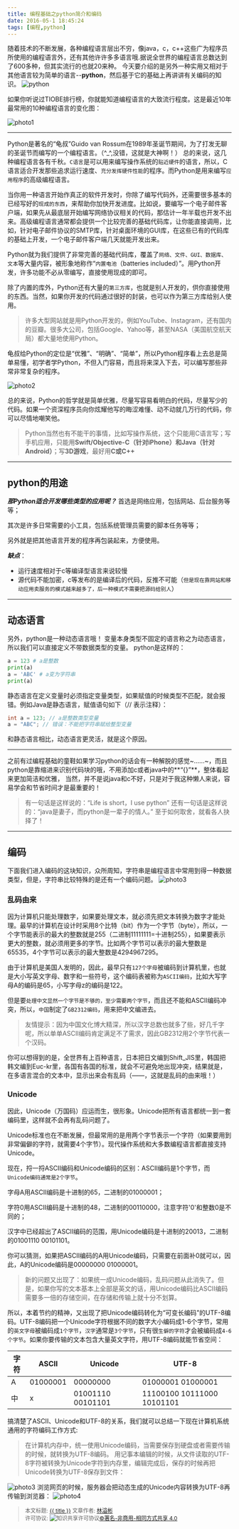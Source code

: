 ```yaml
---
title: 编程基础之python简介和编码
date: 2016-05-1 18:45:24
tags: [编程,python]
---
```


随着技术的不断发展，各种编程语言层出不穷，像java，c，c++这些广为程序员所使用的编程语言外，还有其他许许多多语言哦.据说全世界的编程语言总数达到了600多种，但其实流行的也就20来种。
今天要介绍的是另外一种实用又相对于其他语言较为简单的语言--**python**，然后基于它的基础上再讲讲有关编码的知识。
![python](http://ww1.sinaimg.cn/mw690/006rmJyDgw1f3g29ycth1j30d4064t8q.jpg)


<!--more-->



如果你听说过TIOBE排行榜，你就能知道编程语言的大致流行程度。这是最近10年最常用的10种编程语言的变化图：



![photo1](http://ww2.sinaimg.cn/mw690/006rmJyDgw1f3g29u34drj30hs0dc0x3.jpg)

--------

Python是著名的“龟叔”Guido van Rossum在1989年圣诞节期间，为了打发无聊的圣诞节而编写的一个编程语言。（^_^,没错，这就是大神啊！）
总的来说，这几种编程语言各有千秋。`C语言`是可以用来编写操作系统的`贴近硬件`的语言，所以，C语言适合开发那些追求运行速度、`充分发挥硬件性能`的程序。而Python是用来编写`应用程序`的高级编程语言。

当你用一种语言开始作真正的软件开发时，你除了编写代码外，还需要很多基本的已经写好的`现成的东西`，来帮助你加快开发进度。比如说，要编写一个电子邮件客户端，如果先从最底层开始编写网络协议相关的代码，那估计一年半载也开发不出来。高级编程语言通常都会提供一个比较完善的基础代码库，让你能直接调用，比如，针对电子邮件协议的SMTP库，针对桌面环境的GUI库，在这些已有的代码库的基础上开发，一个电子邮件客户端几天就能开发出来。

Python就为我们提供了非常完善的基础代码库，覆盖了`网络、文件、GUI、数据库、文本`等大量内容，被形象地称作“`内置电池`（batteries included）”。用Python开发，许多功能不必从零编写，直接使用现成的即可。

除了内置的库外，Python还有大量的`第三方库`，也就是别人开发的，供你直接使用的东西。当然，如果你开发的代码通过很好的封装，也可以作为第三方库给别人使用。


> 许多大型网站就是用Python开发的，例如YouTube、Instagram，还有国内的豆瓣。很多大公司，包括Google、Yahoo等，甚至NASA（美国航空航天局）都大量地使用Python。

龟叔给Python的定位是“优雅”、“明确”、“简单”，所以Python程序看上去总是简单易懂，初学者学Python，不但入门容易，而且将来深入下去，可以编写那些非常非常复杂的程序。

![photo2](http://ww2.sinaimg.cn/mw690/006rmJyDgw1f3g29xb902j308w06oweh.jpg)

总的来说，Python的哲学就是简单优雅，尽量写容易看明白的代码，尽量写少的代码。如果一个资深程序员向你炫耀他写的晦涩难懂、动不动就几万行的代码，你可以尽情地嘲笑他。

> Python当然也有不能干的事情，比如写操作系统，这个只能用C语言写；写手机应用，只能用**Swift/Objective-C（针对iPhone）**和**Java（针对Android）**；写**3D游戏**，最好用**C或C++**


----------

## **python的用途**

***那Python适合开发哪些类型的应用呢？***
首选是网络应用，包括网站、后台服务等等；

其次是许多日常需要的小工具，包括系统管理员需要的脚本任务等等；

另外就是把其他语言开发的程序再包装起来，方便使用。

***缺点***：
- 运行速度相对于c等编译型语言来说较慢
- 源代码不能加密，c等发布的是编译后的代码，反推不可能（`但是现在靠网站和移动应用卖服务的模式越来越多了，后一种模式不需要把源码给别人`）


-----------

## **动态语言**

另外，python是一种动态语言哦！
变量本身类型不固定的语言称之为动态语言，所以我们可以直接定义不带数据类型的变量。
python是这样的：

```python
a = 123 # a是整数
print(a)
a = 'ABC' # a变为字符串
print(a)
```
静态语言在定义变量时必须指定变量类型，如果赋值的时候类型不匹配，就会报错。例如Java是静态语言，赋值语句如下（// 表示注释）：

```java
int a = 123; // a是整数类型变量
a = "ABC"; // 错误：不能把字符串赋给整型变量
```
和静态语言相比，动态语言更灵活，就是这个原因。

 
----------------

之前有过编程基础的童鞋如果学习python的话会有一种解脱的感觉~……~，而且python是靠缩进来识别代码块的哦，不用添加c或者java中的**“{}”**，整体看起来更加简洁和优雅，
当然，并不是说java和c不好，只是对于我这种懒人来说，容易学会和节省时间才是最重要的！
> 有一句话是这样说的：“Life is short，I use python”
> 还有一句话是这样说的：“java是妻子，而python是一辈子的情人。”
至于如何取舍，就看各人抉择了！

-----

## **编码**

下面我们进入编码的这块知识，众所周知，字符串是编程语言中常用到得一种数据类型，但是，字符串比较特殊的是还有一个编码问题。
![photo3](http://ww2.sinaimg.cn/mw690/006rmJyDgw1f3g29uf0hej30gg06awf5.jpg)
### **乱码由来**

因为计算机只能处理数字，如果要处理文本，就必须先把文本转换为数字才能处理。最早的计算机在设计时采用8个比特（bit）作为一个字节（byte），所以，一个字节能表示的最大的整数就是255（二进制11111111=十进制255），如果要表示更大的整数，就必须用更多的字节。比如两个字节可以表示的最大整数是65535，4个字节可以表示的最大整数是4294967295。

由于计算机是美国人发明的，因此，最早只有`127个字母`被编码到计算机里，也就是大小写英文字母、数字和一些符号，这个编码表被称为`ASCII编码`，比如大写字母A的编码是65，小写字母z的编码是122。

但是要`处理中文显然一个字节是不够的，至少需要两个字节`，而且还不能和ASCII编码冲突，所以，`中国`制定了`GB2312编码`，用来把中文编进去。

> 友情提示：因为中国文化博大精深，所以汉字总数也就多了些，好几千字呢，所以单单ASCII编码肯定满足不了需求，因此GB2312用2个字节代表一个汉码。


你可以想得到的是，全世界有上百种语言，日本把日文编到Shift_JIS里，韩国把韩文编到Euc-kr里，各国有各国的标准，就会不可避免地出现冲突，结果就是，在多语言混合的文本中，显示出来会有乱码（*——*，这就是乱码的由来哦！）


### **Unicode**

因此，Unicode（万国码）应运而生，很形象。Unicode把所有语言都统一到一套编码里，这样就不会再有乱码问题了。

Unicode标准也在不断发展，但最常用的是用两个字节表示一个字符（如果要用到非常偏僻的字符，就需要4个字节）。现代操作系统和大多数编程语言都直接支持Unicode。

现在，捋一捋ASCII编码和Unicode编码的区别：ASCII编码是1个字节，而`Unicode编码通常是2个字节`。

字母A用ASCII编码是十进制的65，二进制的01000001；

字符0用ASCII编码是十进制的48，二进制的00110000，注意字符'0'和整数0是不同的；

汉字中已经超出了ASCII编码的范围，用Unicode编码是十进制的20013，二进制的01001110 00101101。

你可以猜测，如果把ASCII编码的A用Unicode编码，只需要在前面补0就可以，因此，A的Unicode编码是00000000 01000001。

> 新的问题又出现了：如果统一成Unicode编码，乱码问题从此消失了。但是，如果你写的文本基本上全部是英文的话，用Unicode编码比ASCII编码需要多一倍的存储空间，在存储和传输上就十分不划算。

所以，本着节约的精神，又出现了把Unicode编码转化为“可变长编码”的UTF-8编码。UTF-8编码把一个Unicode字符根据不同的数字大小编码成1-6个字节，常用的`英文字母`被编码成`1个字节`，`汉字`通常是`3个字节`，只有很`生僻的字符`才会被编码成`4-6个字节`。如果你要传输的文本包含大量英文字符，用UTF-8编码就能节省空间：

 字符  |   ASCII   |      Unicode	    |         UTF-8  
-------|-----------|--------------------|----------------------------
   A   |  01000001 |	 00000000       |     01000001 01000001
  中   |     x	   |  01001110 00101101	|  11100100 10111000 10101101
  
 搞清楚了ASCII、Unicode和UTF-8的关系，我们就可以总结一下现在计算机系统通用的字符编码工作方式:
 > 在计算机内存中，统一使用Unicode编码，当需要保存到硬盘或者需要传输的时候，就转换为UTF-8编码。
   用记事本编辑的时候，从文件读取的UTF-8字符被转换为Unicode字符到内存里，编辑完成后，保存的时候再把Unicode转换为UTF-8保存到文件：
   
   
   ![photo3](http://ww1.sinaimg.cn/mw690/006rmJyDgw1f3g29vfw41j308j07qweq.jpg)
浏览网页的时候，服务器会把动态生成的Unicode内容转换为UTF-8再传输到浏览器：
   ![photo4](http://ww2.sinaimg.cn/mw690/006rmJyDgw1f3g29vqyehj308e07et8s.jpg)
   
><span style="font-size:12px">本文标题: <a href="{{ permalink }}">{{ title }}</a>
文章作者: <a href="http://tgsx.github.io/">林溢彬</a>  
许可协议: <img alt="知识共享许可协议" style="border-width:0" src="https://i.creativecommons.org/l/by-nc-sa/4.0/80x15.png" /><a rel="license" href="http://creativecommons.org/licenses/by-nc-sa/4.0/">©署名-非商用-相同方式共享 4.0</a></span>